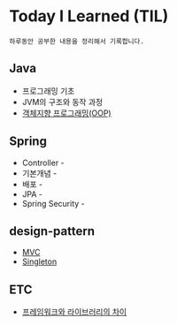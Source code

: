 # Today I Learned (TIL)

    하루동안 공부한 내용을 정리해서 기록합니다.

## Java

- 프로그래밍 기초 
- JVM의 구조와 동작 과정
- [객체지향 프로그래밍(OOP)](https://github.com/ASPILGI/TIL/blob/main/JAVA/oop.md)

## Spring

- Controller -
- 기본개념 -
- 배포 -
- JPA -
- Spring Security -

## design-pattern

- [MVC](https://github.com/ASPILGI/TIL/blob/main/design-pattern/mvc.md)
- [Singleton](https://github.com/ASPILGI/TIL/blob/main/design-pattern/Singleton.md)

## ETC

- [프레임워크와 라이브러리의 차이](https://github.com/ASPILGI/TIL/blob/main/ETC/Framework%20vs%20Library.md)
